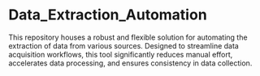 # Data_Extraction_Automation
This repository houses a robust and flexible solution for automating the extraction of data from various sources. Designed to streamline data acquisition workflows, this tool significantly reduces manual effort, accelerates data processing, and ensures consistency in data collection.
